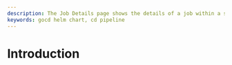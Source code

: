 ```yaml
---
description: The Job Details page shows the details of a job within a specific stage in your build pipeline.
keywords: gocd helm chart, cd pipeline
---
```


# Introduction


